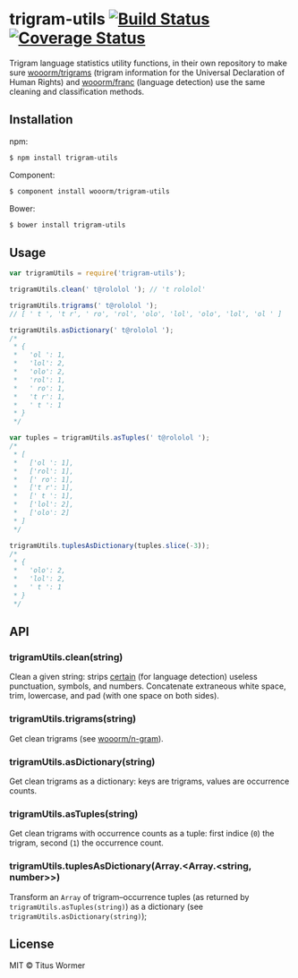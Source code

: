 # trigram-utils [![Build Status](https://travis-ci.org/wooorm/trigram-utils.svg?branch=master)](https://travis-ci.org/wooorm/trigram-utils) [![Coverage Status](https://img.shields.io/coveralls/wooorm/trigram-utils.svg)](https://coveralls.io/r/wooorm/trigram-utils?branch=master)

Trigram language statistics utility functions, in their own repository to make sure [wooorm/trigrams](https://github.com/wooorm/trigrams) (trigram information for the Universal Declaration of Human Rights) and [wooorm/franc](https://github.com/wooorm/franc) (language detection) use the same cleaning and classification methods.

## Installation

npm:
```sh
$ npm install trigram-utils
```

Component:
```sh
$ component install wooorm/trigram-utils
```

Bower:
```sh
$ bower install trigram-utils
```

## Usage

```js
var trigramUtils = require('trigram-utils');

trigramUtils.clean(' t@rololol '); // 't rololol'

trigramUtils.trigrams(' t@rololol ');
// [ ' t ', 't r', ' ro', 'rol', 'olo', 'lol', 'olo', 'lol', 'ol ' ]

trigramUtils.asDictionary(' t@rololol ');
/*
 * {
 *   'ol ': 1,
 *   'lol': 2,
 *   'olo': 2,
 *   'rol': 1,
 *   ' ro': 1,
 *   't r': 1,
 *   ' t ': 1
 * }
 */

var tuples = trigramUtils.asTuples(' t@rololol ');
/*
 * [
 *   ['ol ': 1],
 *   ['rol': 1],
 *   [' ro': 1],
 *   ['t r': 1],
 *   [' t ': 1],
 *   ['lol': 2],
 *   ['olo': 2]
 * ]
 */

trigramUtils.tuplesAsDictionary(tuples.slice(-3));
/*
 * {
 *   'olo': 2,
 *   'lol': 2,
 *   ' t ': 1
 * }
 */
```

## API

### trigramUtils.clean(string)

Clean a given string: strips [certain](index.js#L26-L59) (for language detection) useless punctuation, symbols, and numbers. Concatenate extraneous white space, trim, lowercase, and pad (with one space on both sides).

### trigramUtils.trigrams(string)

Get clean trigrams (see [wooorm/n-gram](https://github.com/wooorm/n-gram)).

### trigramUtils.asDictionary(string)

Get clean trigrams as a dictionary: keys are trigrams, values are occurrence counts.

### trigramUtils.asTuples(string)

Get clean trigrams with occurrence counts as a tuple: first indice (`0`) the trigram, second (`1`) the occurrence count.

### trigramUtils.tuplesAsDictionary(Array.\<Array.\<string, number\>\>)

Transform an `Array` of trigram–occurrence tuples (as returned by `trigramUtils.asTuples(string)`) as a dictionary (see `trigramUtils.asDictionary(string)`);

## License

MIT © Titus Wormer
